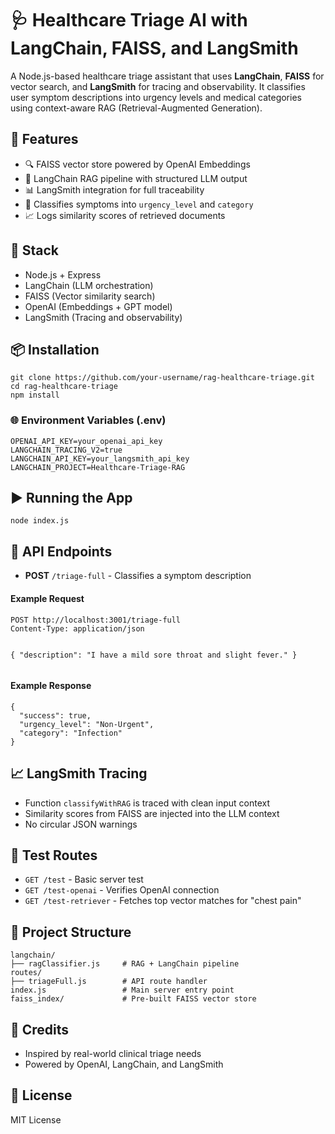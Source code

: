 <h1>🩺 Healthcare Triage AI with LangChain, FAISS, and LangSmith</h1>

<p>
A Node.js-based healthcare triage assistant that uses <strong>LangChain</strong>, <strong>FAISS</strong> for vector search, and <strong>LangSmith</strong> for tracing and observability. It classifies user symptom descriptions into urgency levels and medical categories using context-aware RAG (Retrieval-Augmented Generation).
</p>

<h2>🚀 Features</h2>
<ul>
  <li>🔍 FAISS vector store powered by OpenAI Embeddings</li>
  <li>🧠 LangChain RAG pipeline with structured LLM output</li>
  <li>📊 LangSmith integration for full traceability</li>
  <li>💬 Classifies symptoms into <code>urgency_level</code> and <code>category</code></li>
  <li>📈 Logs similarity scores of retrieved documents</li>
</ul>

<h2>🧱 Stack</h2>
<ul>
  <li>Node.js + Express</li>
  <li>LangChain (LLM orchestration)</li>
  <li>FAISS (Vector similarity search)</li>
  <li>OpenAI (Embeddings + GPT model)</li>
  <li>LangSmith (Tracing and observability)</li>
</ul>

<h2>📦 Installation</h2>

<pre><code>git clone https://github.com/your-username/rag-healthcare-triage.git
cd rag-healthcare-triage
npm install
</code></pre>

<h3>🌐 Environment Variables (.env)</h3>
<pre><code>OPENAI_API_KEY=your_openai_api_key
LANGCHAIN_TRACING_V2=true
LANGCHAIN_API_KEY=your_langsmith_api_key
LANGCHAIN_PROJECT=Healthcare-Triage-RAG
</code></pre>

<h2>▶️ Running the App</h2>
<pre><code>node index.js</code></pre>

<h2>📡 API Endpoints</h2>
<ul>
  <li><strong>POST</strong> <code>/triage-full</code> - Classifies a symptom description</li>
</ul>

<h4>Example Request</h4>
<pre><code>POST http://localhost:3001/triage-full
Content-Type: application/json

{
  "description": "I have a mild sore throat and slight fever."
}
</code></pre>

<h4>Example Response</h4>
<pre><code>{
  "success": true,
  "urgency_level": "Non-Urgent",
  "category": "Infection"
}
</code></pre>

<h2>📈 LangSmith Tracing</h2>
<ul>
  <li>Function <code>classifyWithRAG</code> is traced with clean input context</li>
  <li>Similarity scores from FAISS are injected into the LLM context</li>
  <li>No circular JSON warnings</li>
</ul>

<h2>🧪 Test Routes</h2>
<ul>
  <li><code>GET /test</code> - Basic server test</li>
  <li><code>GET /test-openai</code> - Verifies OpenAI connection</li>
  <li><code>GET /test-retriever</code> - Fetches top vector matches for "chest pain"</li>
</ul>

<h2>📂 Project Structure</h2>
<pre><code>langchain/
├── ragClassifier.js     # RAG + LangChain pipeline
routes/
├── triageFull.js        # API route handler
index.js                 # Main server entry point
faiss_index/             # Pre-built FAISS vector store
</code></pre>

<h2>🙌 Credits</h2>
<ul>
  <li>Inspired by real-world clinical triage needs</li>
  <li>Powered by OpenAI, LangChain, and LangSmith</li>
</ul>

<h2>📜 License</h2>
<p>MIT License</p>
